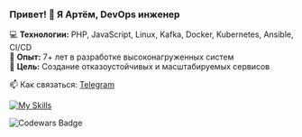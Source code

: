 ### Привет! 👋 Я Артём, DevOps инженер  

💻 **Технологии:** PHP, JavaScript, Linux, Kafka, Docker, Kubernetes, Ansible, CI/CD  
🏢 **Опыт:** 7+ лет в разработке высоконагруженных систем  
🎯 **Цель:** Создание отказоустойчивых и масштабируемых сервисов  

📫 Как связаться: [Telegram](https://t.me/Shepych)  

[![My Skills](https://skillicons.dev/icons?i=php,ansible,postgresql,redis,docker,kafka,kubernetes,gitlab,terraform)](https://skillicons.dev)
<p align="left">
  <img src="https://www.codewars.com/users/quas_wex/badges/large" alt="Codewars Badge">
</p>
